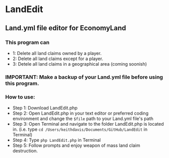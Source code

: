 # LandEdit
## Land.yml file editor for EconomyLand

### This program can 
* 1: Delete all land claims owned by a player. 
* 2: Delete all land claims except for a player. 
* 3: Detele all land claims in a geographical area (coming soonish)

### IMPORTANT: Make a backup of your Land.yml file before using this program. 

### How to use:
* Step 1: Download LandEdit.php
* Step 2: Open LandEdit.php in your text editor or preferred coding environment and change the ```$file``` path to your Land.yml file's path
* Step 3: Open Terminal and navigate to the folder LandEdit.php is located in.
(i.e. type ```cd /Users/keithdavis/Documents/GitHub/LandEdit``` in Terminal)
* Step 4: Type ```php LandEdit.php``` in Terminal
* Step 5: Follow prompts and enjoy weapon of mass land claim destruction. 

